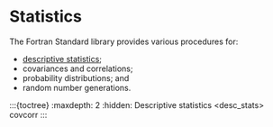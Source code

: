 # Statistics

The Fortran Standard library provides various procedures for:
 * [descriptive statistics](../how-to/desc_stats.html);
 * covariances and correlations;
 * probability distributions; and
 * random number generations.



:::{toctree}
:maxdepth: 2
:hidden:
Descriptive statistics <desc_stats>
covcorr
:::
